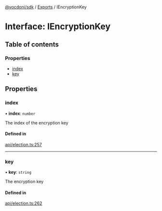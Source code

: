 [@vocdoni/sdk](/sdk) / [Exports](../modules) / IEncryptionKey

# Interface: IEncryptionKey

## Table of contents

### Properties

- [index](IEncryptionKey#index)
- [key](IEncryptionKey#key)

## Properties

### index

• **index**: `number`

The index of the encryption key

#### Defined in

[api/election.ts:257](https://github.com/vocdoni/vocdoni-sdk/blob/0a4464c/src/api/election.ts#L257)

___

### key

• **key**: `string`

The encryption key

#### Defined in

[api/election.ts:262](https://github.com/vocdoni/vocdoni-sdk/blob/0a4464c/src/api/election.ts#L262)
